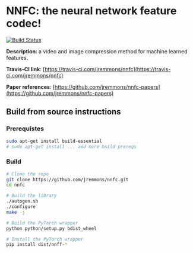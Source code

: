 # NNFC: the neural network feature codec!

[![Build Status](https://travis-ci.org/jremmons/nnfc.svg?branch=master)](https://travis-ci.org/jremmons/nnfc)

**Description**: a video and image compression method for machine learned features.

**Travis-CI link**: [https://travis-ci.com/jremmons/nnfc](https://travis-ci.com/jremmons/nnfc)

**Paper references**: [https://github.com/jremmons/nnfc-papers](https://github.com/jremmons/nnfc-papers)

## Build from source instructions

### Prerequistes 

```bash
sudo apt-get install build-essential
# sudo apt-get install ... add more build prereqs
```

### Build

```bash
# Clone the repo
git clone https://github.com/jremmons/nnfc.git
cd nnfc

# Build the library
./autogen.sh
./configure
make -j 

# Build the PyTorch wrapper
python python/setup.py bdist_wheel

# Install the PyTorch wrapper
pip install dist/nnff-*
```
